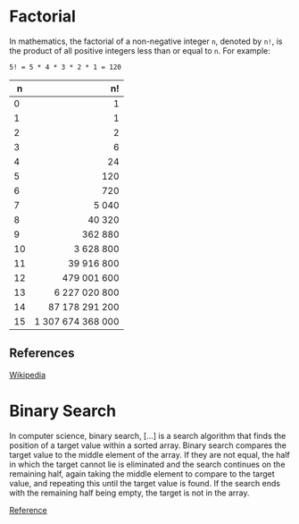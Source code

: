 # Factorial



In mathematics, the factorial of a non-negative integer `n`,
denoted by `n!`, is the product of all positive integers less
than or equal to `n`. For example:

```
5! = 5 * 4 * 3 * 2 * 1 = 120
```

| n   |                n! |
| --- | ----------------: |
| 0   |                 1 |
| 1   |                 1 |
| 2   |                 2 |
| 3   |                 6 |
| 4   |                24 |
| 5   |               120 |
| 6   |               720 |
| 7   |             5 040 |
| 8   |            40 320 |
| 9   |           362 880 |
| 10  |         3 628 800 |
| 11  |        39 916 800 |
| 12  |       479 001 600 |
| 13  |     6 227 020 800 |
| 14  |    87 178 291 200 |
| 15  | 1 307 674 368 000 |

## References

[Wikipedia](https://en.wikipedia.org/wiki/Factorial)



# Binary Search

In computer science, binary search, [...] is a search algorithm that finds the position of a target value within a sorted array. Binary search compares the target value to the middle element of the array. If they are not equal, the half in which the target cannot lie is eliminated and the search continues on the remaining half, again taking the middle element to compare to the target value, and repeating this until the target value is found. If the search ends with the remaining half being empty, the target is not in the array.


[Reference](https://en.wikipedia.org/wiki/Binary_search_algorithm)